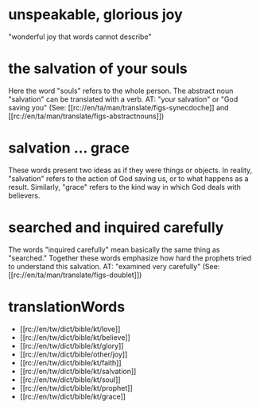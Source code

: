 # unspeakable, glorious joy

"wonderful joy that words cannot describe"

# the salvation of your souls

Here the word "souls" refers to the whole person. The abstract noun "salvation" can be translated with a verb. AT: "your salvation" or "God saving you" (See: [[rc://en/ta/man/translate/figs-synecdoche]] and [[rc://en/ta/man/translate/figs-abstractnouns]])

# salvation ... grace

These words present two ideas as if they were things or objects. In reality, "salvation" refers to the action of God saving us, or to what happens as a result. Similarly, "grace" refers to the kind way in which God deals with believers.

# searched and inquired carefully

The words "inquired carefully" mean basically the same thing as "searched." Together these words emphasize how hard the prophets tried to understand this salvation. AT: "examined very carefully" (See: [[rc://en/ta/man/translate/figs-doublet]])

# translationWords

* [[rc://en/tw/dict/bible/kt/love]]
* [[rc://en/tw/dict/bible/kt/believe]]
* [[rc://en/tw/dict/bible/kt/glory]]
* [[rc://en/tw/dict/bible/other/joy]]
* [[rc://en/tw/dict/bible/kt/faith]]
* [[rc://en/tw/dict/bible/kt/salvation]]
* [[rc://en/tw/dict/bible/kt/soul]]
* [[rc://en/tw/dict/bible/kt/prophet]]
* [[rc://en/tw/dict/bible/kt/grace]]